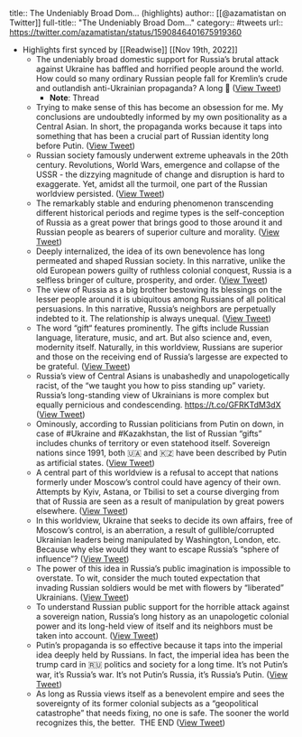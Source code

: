 title:: The Undeniably Broad Dom... (highlights)
author:: [[@azamatistan on Twitter]]
full-title:: "The Undeniably Broad Dom..."
category:: #tweets
url:: https://twitter.com/azamatistan/status/1590846401675919360

- Highlights first synced by [[Readwise]] [[Nov 19th, 2022]]
	- The undeniably broad domestic support for Russia’s brutal attack against Ukraine has baffled and horrified people around the world. How could so many ordinary Russian people fall for Kremlin’s crude and outlandish anti-Ukrainian propaganda?  A long 🧵 ([View Tweet](https://twitter.com/azamatistan/status/1590846401675919360))
		- **Note**: Thread
	- Trying to make sense of this has become an obsession for me.  My conclusions are undoubtedly informed by my own positionality as a Central Asian.  In short, the propaganda works because it taps into something that has been a crucial part of Russian identity long before Putin. ([View Tweet](https://twitter.com/azamatistan/status/1590846403961815042))
	- Russian society famously underwent extreme upheavals in the 20th century. Revolutions, World Wars, emergence and collapse of the USSR - the dizzying magnitude of change and disruption is hard to exaggerate. Yet, amidst all the turmoil, one part of the Russian worldview persisted. ([View Tweet](https://twitter.com/azamatistan/status/1590846405492736003))
	- The remarkably stable and enduring phenomenon transcending different historical periods and regime types is the self-conception of Russia as a great power that brings good to those around it and Russian people as bearers of superior culture and morality. ([View Tweet](https://twitter.com/azamatistan/status/1590846406805553164))
	- Deeply internalized, the idea of its own benevolence has long permeated and shaped Russian society. In this narrative, unlike the old European powers guilty of ruthless colonial conquest, Russia is a selfless bringer of culture, prosperity, and order. ([View Tweet](https://twitter.com/azamatistan/status/1590846408189673478))
	- The view of Russia as a big brother bestowing its blessings on the lesser people around it is ubiquitous among Russians of all political persuasions. In this narrative, Russia’s neighbors are perpetually indebted to it. The relationship is always unequal. ([View Tweet](https://twitter.com/azamatistan/status/1590846409724788736))
	- The word “gift“ features prominently. The gifts include Russian language, literature, music, and art. But also science and, even, modernity itself. Naturally, in this worldview, Russians are superior and those on the receiving end of Russia’s largesse are expected to be grateful. ([View Tweet](https://twitter.com/azamatistan/status/1590846415932358665))
	- Russia’s view of Central Asians is unabashedly and unapologetically racist, of the “we taught you how to piss standing up” variety.  Russia’s long-standing view of Ukrainians is more complex but equally pernicious and condescending. https://t.co/GFRKTdM3dX ([View Tweet](https://twitter.com/azamatistan/status/1590846417287118856))
	- Ominously, according to Russian politicians from Putin on down, in case of #Ukraine and #Kazakhstan, the list of Russian “gifts” includes chunks of territory or even statehood itself. Sovereign nations since 1991, both 🇺🇦 and 🇰🇿 have been described by Putin as artificial states. ([View Tweet](https://twitter.com/azamatistan/status/1590846419082280969))
	- A central part of this worldview is a refusal to accept that nations formerly under Moscow’s control could have agency of their own. Attempts by Kyiv, Astana, or Tbilisi to set a course diverging from that of Russia are seen as a result of manipulation by great powers elsewhere. ([View Tweet](https://twitter.com/azamatistan/status/1590846420453818370))
	- In this worldview, Ukraine that seeks to decide its own affairs, free of Moscow’s control, is an aberration, a result of gullible/corrupted Ukrainian leaders being manipulated by Washington, London, etc. Because why else would they want to escape Russia’s “sphere of influence”? ([View Tweet](https://twitter.com/azamatistan/status/1590846421825355778))
	- The power of this idea in Russia’s public imagination is impossible to overstate. To wit, consider the much touted expectation that invading Russian soldiers would be met with flowers by “liberated” Ukrainians. ([View Tweet](https://twitter.com/azamatistan/status/1590846423389831174))
	- To understand Russian public support for the horrible attack against a sovereign nation, Russia’s long history as an unapologetic colonial power and its long-held view of itself and its neighbors must be taken into account. ([View Tweet](https://twitter.com/azamatistan/status/1590846425172410372))
	- Putin’s propaganda is so effective because it taps into the imperial idea deeply held by Russians. In fact, the imperial idea has been the trump card in 🇷🇺 politics and society for a long time. It’s not Putin’s war, it’s Russia’s war. It’s not Putin’s Russia, it’s Russia’s Putin. ([View Tweet](https://twitter.com/azamatistan/status/1590846426535559170))
	- As long as Russia views  itself as a benevolent empire and sees the sovereignty of its former colonial subjects as a “geopolitical catastrophe” that needs fixing, no one is safe.  The sooner the world recognizes this, the better.  THE END ([View Tweet](https://twitter.com/azamatistan/status/1590846427940651011))